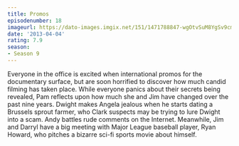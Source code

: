 ```yaml
---
title: Promos
episodenumber: 18
imageurl: https://dato-images.imgix.net/151/1471788847-wgOtvSuM8YgSv9cmlfWvZ7XGdIp.jpg?ixlib=rb-1.1.0&ch=DPR%2CWidth&auto=compress%2Cformat
date: '2013-04-04'
rating: 7.9
season:
- Season 9
---
```


Everyone in the office is excited when international promos for the documentary surface, but are soon horrified to discover how much candid filming has taken place. While everyone panics about their secrets being revealed, Pam reflects upon how much she and Jim have changed over the past nine years. Dwight makes Angela jealous when he starts dating a Brussels sprout farmer, who Clark suspects may be trying to lure Dwight into a scam. Andy battles rude comments on the Internet. Meanwhile, Jim and Darryl have a big meeting with Major League baseball player, Ryan Howard, who pitches a bizarre sci-fi sports movie about himself.